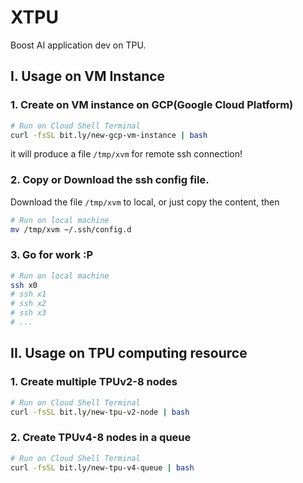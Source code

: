 # XTPU

Boost AI application dev on TPU.


## I. Usage on VM Instance

### 1. Create on VM instance on GCP(Google Cloud Platform)

```bash
# Run on Cloud Shell Terminal
curl -fsSL bit.ly/new-gcp-vm-instance | bash
```

it will produce a file `/tmp/xvm` for remote ssh connection!

### 2. Copy or Download the ssh config file.

Download the file `/tmp/xvm` to local, or just copy the content, then

```bash
# Run on local machine
mv /tmp/xvm ~/.ssh/config.d
```

### 3. Go for work :P

```bash
# Run on local machine
ssh x0
# ssh x1
# ssh x2
# ssh x3
# ...
```

## II. Usage on TPU computing resource

### 1. Create multiple TPUv2-8 nodes

```bash
# Run on Cloud Shell Terminal
curl -fsSL bit.ly/new-tpu-v2-node | bash
```

### 2. Create TPUv4-8 nodes in a queue

```bash
# Run on Cloud Shell Terminal
curl -fsSL bit.ly/new-tpu-v4-queue | bash
```